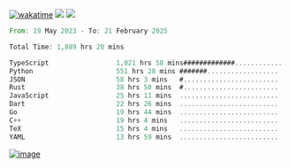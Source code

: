 [![wakatime](https://wakatime.com/badge/user/00eead22-fb14-4dd0-ab8a-3625cafbd50d.svg)](https://wakatime.com/@00eead22-fb14-4dd0-ab8a-3625cafbd50d)
![](https://komarev.com/ghpvc/?username=flatypus)
![](https://pixel.flatypus.me/flatypus?type=tracker)
<!--START_SECTION:waka-->

```rust
From: 19 May 2023 - To: 21 February 2025

Total Time: 1,889 hrs 20 mins

TypeScript                 1,021 hrs 58 mins#############............   53.82 %
Python                     551 hrs 28 mins #######..................   29.04 %
JSON                       58 hrs 3 mins   #........................   03.06 %
Rust                       38 hrs 50 mins  #........................   02.05 %
JavaScript                 25 hrs 11 mins  .........................   01.33 %
Dart                       22 hrs 26 mins  .........................   01.18 %
Go                         19 hrs 44 mins  .........................   01.04 %
C++                        19 hrs 4 mins   .........................   01.01 %
TeX                        15 hrs 4 mins   .........................   00.79 %
YAML                       13 hrs 59 mins  .........................   00.74 %
```

<!--END_SECTION:waka-->
[<img alt="image" src="https://github.com/flatypus/flatypus/assets/68029599/0a302dc1-501c-43a0-ae8d-37ec4817f3bd">](https://flatypus.me)

